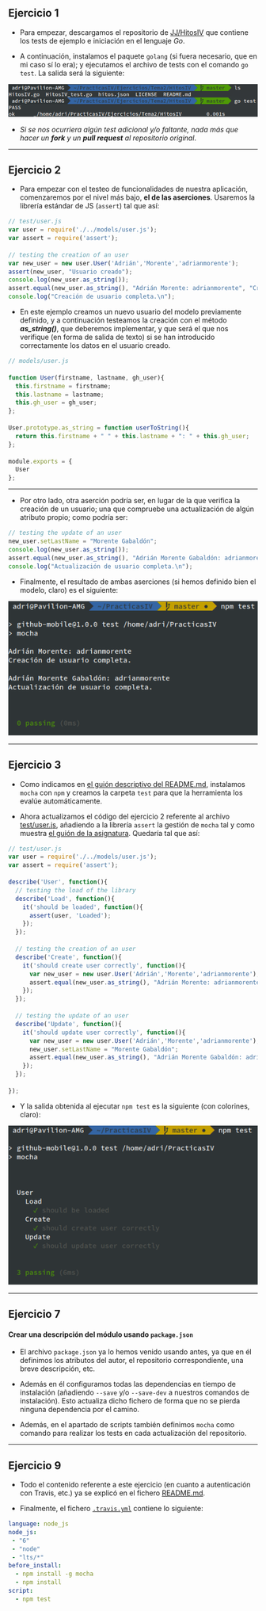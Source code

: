 #

## Ejercicio 1

- Para empezar, descargamos el repositorio de [JJ/HitosIV](https://github.com/JJ/HitosIV) que contiene los tests de ejemplo e iniciación en el lenguaje *Go*.

- A continuación, instalamos el paquete `golang` (si fuera necesario, que en mi caso sí lo era); y ejecutamos el archivo de tests con el comando `go test`. La salida será la siguiente:

![Captura test go](./images/ej1-go.png)

- *Si se nos ocurriera algún test adicional y/o faltante, nada más que hacer un **fork** y un **pull request** al repositorio original*.

***

## Ejercicio 2

- Para empezar con el testeo de funcionalidades de nuestra aplicación, comenzaremos por el nivel más bajo, **el de las aserciones**. Usaremos la librería estándar de JS (`assert`) tal que así:

```js
// test/user.js
var user = require('./../models/user.js');
var assert = require('assert');

// testing the creation of an user
var new_user = new user.User('Adrián','Morente','adrianmorente');
assert(new_user, "Usuario creado");
console.log(new_user.as_string());
assert.equal(new_user.as_string(), "Adrián Morente: adrianmorente", "Creado");
console.log("Creación de usuario completa.\n");
```

- En este ejemplo creamos un nuevo usuario del modelo previamente definido, y a continuación testeamos la creación con el método ***as_string()***, que deberemos implementar, y que será el que nos verifique (en forma de salida de texto) si se han introducido correctamente los datos en el usuario creado.

```js
// models/user.js

function User(firstname, lastname, gh_user){
  this.firstname = firstname;
  this.lastname = lastname;
  this.gh_user = gh_user;
};

User.prototype.as_string = function userToString(){
  return this.firstname + " " + this.lastname + ": " + this.gh_user;
};

module.exports = {
  User
};
```

***

- Por otro lado, otra aserción podría ser, en lugar de la que verifica la creación de un usuario; una que compruebe una actualización de algún atributo propio; como podría ser:

```js
// testing the update of an user
new_user.setLastName = "Morente Gabaldón";
console.log(new_user.as_string());
assert.equal(new_user.as_string(), "Adrián Morente Gabaldón: adrianmorente", "Actualizado");
console.log("Actualización de usuario completa.\n");
```

- Finalmente, el resultado de ambas aserciones (si hemos definido bien el modelo, claro) es el siguiente:

![Captura test usuario](./images/ej2-test.png)

***

## Ejercicio 3

- Como indicamos en [el guión descriptivo del README.md](https://github.com/adrianmorente/PracticasIV/blob/master/README.md), instalamos `mocha` con `npm` y creamos la carpeta `test` para que la herramienta los evalúe automáticamente.

- Ahora actualizamos el código del ejercicio 2 referente al archivo [test/user.js](https://github.com/adrianmorente/PracticasIV/blob/master/test/user.js), añadiendo a la librería `assert` la gestión de `mocha` tal y como muestra [el guión de la asignatura](http://jj.github.io/IV/documentos/temas/Desarrollo_basado_en_pruebas#desarrollo-basado-en-pruebas-1). Quedaría tal que así:

```js
// test/user.js
var user = require('./../models/user.js');
var assert = require('assert');

describe('User', function(){
  // testing the load of the library
  describe('Load', function(){
    it('should be loaded', function(){
      assert(user, 'Loaded');
    });
  });

  // testing the creation of an user
  describe('Create', function(){
    it('should create user correctly', function(){
      var new_user = new user.User('Adrián','Morente','adrianmorente');
      assert.equal(new_user.as_string(), "Adrián Morente: adrianmorente", "Creado");
    });
  });

  // testing the update of an user
  describe('Update', function(){
    it('should update user correctly', function(){
      var new_user = new user.User('Adrián','Morente','adrianmorente');
      new_user.setLastName = "Morente Gabaldón";
      assert.equal(new_user.as_string(), "Adrián Morente Gabaldón: adrianmorente", "Actualizado");
    });
  });

});
```

- Y la salida obtenida al ejecutar `npm test` es la siguiente (con colorines, claro):

![Captura test Mocha](./images/ej3-test.png)

***

## Ejercicio 7

#### Crear una descripción del módulo usando `package.json`

- El archivo `package.json` ya lo hemos venido usando antes, ya que en él definimos los atributos del autor, el repositorio correspondiente, una breve descripción, etc.

- Además en él configuramos todas las dependencias en tiempo de instalación (añadiendo `--save` y/o `--save-dev` a nuestros comandos de instalación). Esto actualiza dicho fichero de forma que no se pierda ninguna dependencia por el camino.

- Además, en el apartado de scripts también definimos `mocha` como comando para realizar los tests en cada actualización del repositorio.

***

## Ejercicio 9

- Todo el contenido referente a este ejercicio (en cuanto a autenticación con Travis, etc.) ya se explicó en el fichero [README.md](https://github.com/adrianmorente/PracticasIV/blob/master/README.md).

- Finalmente, el fichero [`.travis.yml`](https://github.com/adrianmorente/PracticasIV/blob/master/.travis.yml) contiene lo siguiente:

```yaml
language: node_js
node_js:
 - "6"
 - "node"
 - "lts/*"
before_install:
  - npm install -g mocha
  - npm install
script:
  - npm test
```
